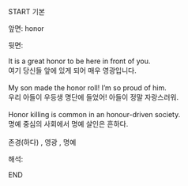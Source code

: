 START
기본

앞면:
honor


뒷면:
<div>It is a great honor to be here in front of you. </div><div><div>여기 당신들 앞에 있게 되어 매우 영광입니다.</div></div><br><div>My son made the honor roll! I’m so proud of him. </div><div><div>우리 아들이 우등생 명단에 들었어! 아들이 정말 자랑스러워.</div></div><br><div>Honor killing is common in an honour-driven society. </div><div><div>명예 중심의 사회에서 명예 살인은 흔하다.</div></div><br>존경(하다) , 영광 , 명예<br>


해석:
<!--ID: 1746614454069-->
END